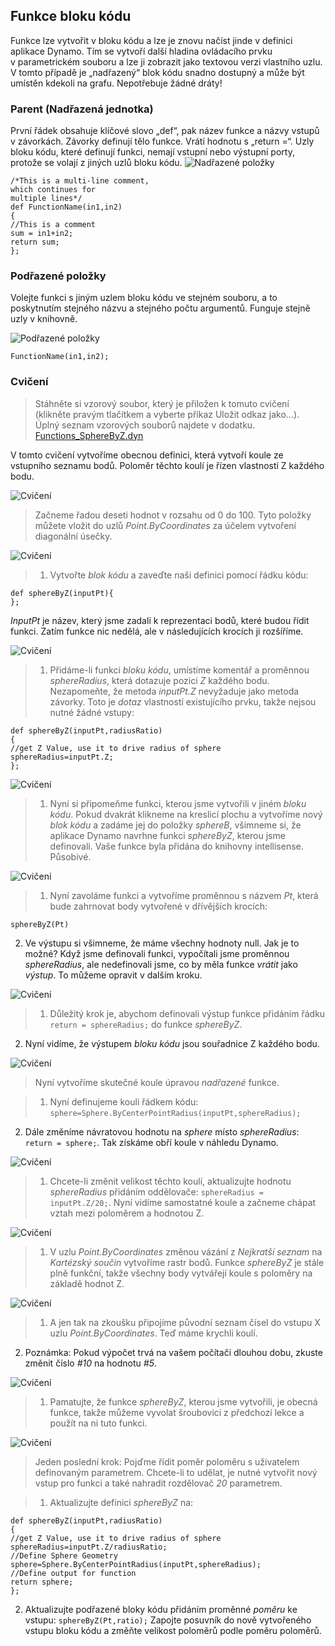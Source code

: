 

## Funkce bloku kódu

Funkce lze vytvořit v bloku kódu a lze je znovu načíst jinde v definici aplikace Dynamo. Tím se vytvoří další hladina ovládacího prvku v parametrickém souboru a lze ji zobrazit jako textovou verzi vlastního uzlu. V tomto případě je „nadřazený“ blok kódu snadno dostupný a může být umístěn kdekoli na grafu. Nepotřebuje žádné dráty!

### Parent (Nadřazená jednotka)

První řádek obsahuje klíčové slovo „def“, pak název funkce a názvy vstupů v závorkách. Závorky definují tělo funkce. Vrátí hodnotu s „return =“. Uzly bloku kódu, které definují funkci, nemají vstupní nebo výstupní porty, protože se volají z jiných uzlů bloku kódu. ![Nadřazené položky](images/7-4/21.png)

```
/*This is a multi-line comment,
which continues for
multiple lines*/
def FunctionName(in1,in2)
{
//This is a comment
sum = in1+in2;
return sum;
};
```

### Podřazené položky

Volejte funkci s jiným uzlem bloku kódu ve stejném souboru, a to poskytnutím stejného názvu a stejného počtu argumentů. Funguje stejně uzly v knihovně.

![Podřazené položky](images/7-4/20.png)

```
FunctionName(in1,in2);
```

### Cvičení

> Stáhněte si vzorový soubor, který je přiložen k tomuto cvičení (klikněte pravým tlačítkem a vyberte příkaz Uložit odkaz jako...). Úplný seznam vzorových souborů najdete v dodatku. [Functions_SphereByZ.dyn](datasets/7-4/Functions_SphereByZ.dyn)

V tomto cvičení vytvoříme obecnou definici, která vytvoří koule ze vstupního seznamu bodů. Poloměr těchto koulí je řízen vlastností Z každého bodu.

![Cvičení](images/7-4/Exercise/11.jpg)

> Začneme řadou deseti hodnot v rozsahu od 0 do 100. Tyto položky můžete vložit do uzlů *Point.ByCoordinates* za účelem vytvoření diagonální úsečky.

![Cvičení](images/7-4/Exercise/10.jpg)

> 1. Vytvořte *blok kódu* a zaveďte naši definici pomocí řádku kódu:
```
def sphereByZ(inputPt){
};
```

*InputPt* je název, který jsme zadali k reprezentaci bodů, které budou řídit funkci. Zatím funkce nic nedělá, ale v následujících krocích ji rozšíříme.

![Cvičení](images/7-4/Exercise/09.jpg)

> 1. Přidáme-li funkci *bloku kódu*, umístíme komentář a proměnnou *sphereRadius*, která dotazuje pozici *Z* každého bodu. Nezapomeňte, že metoda *inputPt.Z* nevyžaduje jako metoda závorky. Toto je *dotaz* vlastností existujícího prvku, takže nejsou nutné žádné vstupy:
```
def sphereByZ(inputPt,radiusRatio)
{
//get Z Value, use it to drive radius of sphere
sphereRadius=inputPt.Z;
};
```

![Cvičení](images/7-4/Exercise/08.jpg)

> 1. Nyní si připomeňme funkci, kterou jsme vytvořili v jiném *bloku kódu*. Pokud dvakrát klikneme na kreslicí plochu a vytvoříme nový *blok kódu* a zadáme jej do položky *sphereB*, všimneme si, že aplikace Dynamo navrhne funkci *sphereByZ*, kterou jsme definovali. Vaše funkce byla přidána do knihovny intellisense. Působivé.

![Cvičení](images/7-4/Exercise/07.jpg)

> 1. Nyní zavoláme funkci a vytvoříme proměnnou s názvem *Pt*, která bude zahrnovat body vytvořené v dřívějších krocích:
```
sphereByZ(Pt)
```

2. Ve výstupu si všimneme, že máme všechny hodnoty null. Jak je to možné? Když jsme definovali funkci, vypočítali jsme proměnnou *sphereRadius*, ale nedefinovali jsme, co by měla funkce *vrátit* jako *výstup*. To můžeme opravit v dalším kroku.

![Cvičení](images/7-4/Exercise/06.jpg)

> 1. Důležitý krok je, abychom definovali výstup funkce přidáním řádku ```return = sphereRadius;``` do funkce *sphereByZ*.
2. Nyní vidíme, že výstupem *bloku kódu* jsou souřadnice Z každého bodu.

![Cvičení](images/7-4/Exercise/05.jpg)

> Nyní vytvoříme skutečné koule úpravou *nadřazené* funkce.

> 1. Nyní definujeme kouli řádkem kódu: ```sphere=Sphere.ByCenterPointRadius(inputPt,sphereRadius);```
2. Dále změníme návratovou hodnotu na *sphere* místo *sphereRadius*: ```return = sphere;```. Tak získáme obří koule v náhledu Dynamo.

![Cvičení](images/7-4/Exercise/04.jpg)

> 1. Chcete-li změnit velikost těchto koulí, aktualizujte hodnotu *sphereRadius* přidáním oddělovače: ```sphereRadius = inputPt.Z/20;```. Nyní vidíme samostatné koule a začneme chápat vztah mezi poloměrem a hodnotou Z.

![Cvičení](images/7-4/Exercise/03.jpg)

> 1. V uzlu *Point.ByCoordinates*  změnou vázání z *Nejkratší seznam* na *Kartézský součin* vytvoříme rastr bodů. Funkce *sphereByZ* je stále plně funkční, takže všechny body vytvářejí koule s poloměry na základě hodnot Z.

![Cvičení](images/7-4/Exercise/02.jpg)

> 1. A jen tak na zkoušku připojíme původní seznam čísel do vstupu X uzlu *Point.ByCoordinates*. Teď máme krychli koulí.
2. Poznámka: Pokud výpočet trvá na vašem počítači dlouhou dobu, zkuste změnit číslo *#10* na hodnotu *#5*.

![Cvičení](images/7-4/Exercise/01.jpg)

> 1. Pamatujte, že funkce *sphereByZ*, kterou jsme vytvořili, je obecná funkce, takže můžeme vyvolat šroubovici z předchozí lekce a použít na ni tuto funkci.

![Cvičení](images/7-4/Exercise/20.jpg)

> Jeden poslední krok: Pojďme řídit poměr poloměru s uživatelem definovaným parametrem. Chcete-li to udělat, je nutné vytvořit nový vstup pro funkci a také nahradit rozdělovač *20* parametrem.

> 1. Aktualizujte definici *sphereByZ* na:
```
def sphereByZ(inputPt,radiusRatio)
{
//get Z Value, use it to drive radius of sphere
sphereRadius=inputPt.Z/radiusRatio;
//Define Sphere Geometry
sphere=Sphere.ByCenterPointRadius(inputPt,sphereRadius);
//Define output for function
return sphere;
};
```

2. Aktualizujte podřazené bloky kódu přidáním proměnné *poměru* ke vstupu: ```sphereByZ(Pt,ratio);``` Zapojte posuvník do nově vytvořeného vstupu bloku kódu a změňte velikost poloměrů podle poměru poloměrů.

